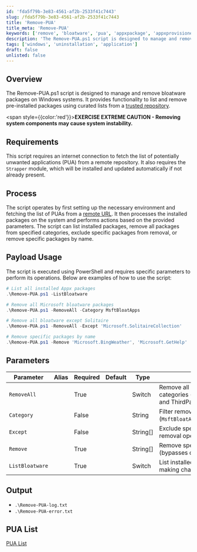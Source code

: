 ```yaml
---
id: 'fda5f79b-3e83-4561-af2b-2533f41c7443'
slug: /fda5f79b-3e83-4561-af2b-2533f41c7443
title: 'Remove-PUA'
title_meta: 'Remove-PUA'
keywords: ['remove', 'bloatware', 'pua', 'appxpackage', 'appxprovisionedpackage']
description: 'The Remove-PUA.ps1 script is designed to manage and remove bloatware packages on Windows systems.'
tags: ['windows', 'uninstallation', 'application']
draft: false
unlisted: false
---
```


## Overview

The Remove-PUA.ps1 script is designed to manage and remove bloatware packages on Windows systems. It provides functionality to list and remove pre-installed packages using curated lists from a [trusted repository](https://content.provaltech.com/attachments/potentially-unwanted-applications.json).

 <span style={{color:'red'}}>**EXERCISE EXTREME CAUTION - Removing system components may cause system instability.**</span>

## Requirements

This script requires an internet connection to fetch the list of potentially unwanted applications (PUA) from a remote repository. It also requires the `Strapper` module, which will be installed and updated automatically if not already present.

## Process

The script operates by first setting up the necessary environment and fetching the list of PUAs from a [remote URL](https://content.provaltech.com/attachments/potentially-unwanted-applications.json). It then processes the installed packages on the system and performs actions based on the provided parameters. The script can list installed packages, remove all packages from specified categories, exclude specific packages from removal, or remove specific packages by name.

## Payload Usage

The script is executed using PowerShell and requires specific parameters to perform its operations. Below are examples of how to use the script:

```powershell
# List all installed Appx packages
.\Remove-PUA.ps1 -ListBloatware

# Remove all Microsoft bloatware packages
.\Remove-PUA.ps1 -RemoveAll -Category MsftBloatApps

# Remove all bloatware except Solitaire
.\Remove-PUA.ps1 -RemoveAll -Except 'Microsoft.SolitaireCollection'

# Remove specific packages by name
.\Remove-PUA.ps1 -Remove 'Microsoft.BingWeather', 'Microsoft.GetHelp'
```

## Parameters

| Parameter         | Alias | Required  | Default   | Type      | Description                               |
| ----------------- | ----- | --------- | --------- | --------- | ----------------------------------------- |
| `RemoveAll`       |       | True      |           | Switch    | Remove all packages from specified categories (default: both Microsoft and ThirdParty). |
| `Category`        |       | False     |           | String    | Filter removal to specific categories (`MsftBloatApps`/`ThirdPartyBloatApps`). |
| `Except`          |       | False     |           | String[]  | Exclude specific packages from removal operations. |
| `Remove`          |       | True      |           | String[]  | Remove specific packages by name (bypasses category filters). |
| `ListBloatware`   |       | True      |           | Switch    | List installed packages without making changes. |

## Output

- `.\Remove-PUA-log.txt`
- `.\Remove-PUA-error.txt`

## PUA List

[PUA List](https://content.provaltech.com/attachments/potentially-unwanted-applications.json)
